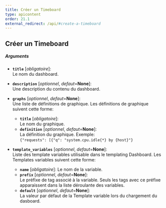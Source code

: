 ```yaml
---
title: Créer un Timeboard
type: apicontent
order: 21.1
external_redirect: /api/#create-a-timeboard
---
```


## Créer un Timeboard
##### Arguments

* **`title`** [*obligatoire*]:  
    Le nom du dashboard.
* **`description`** [*optionnel*, *defaut*=**None**]:  
    Une description du contenu du dashboard.
* **`graphs`** [*optionnel*, *defaut*=**None**]:  
    Une liste de définitions de graphique. Les définitions de graphique suivent cette forme:
    * **`title`** [*obligatoire*]:  
        Le nom du graphique.
    * **`definition`** [*optionnel*, *defaut*=**None**]:  
        La définition du graphique. Exemple:  
        `{"requests": [{"q": "system.cpu.idle{*} by {host}"}`

* **`template_variables`** [*optionnel*, *defaut*=**None**]:  
    Liste des template variables utilisable dans le templating Dashboard. Les Templates variables suivent cette forme:
    * **`name`** [*obligatoire*]:
        Le nom de la variable.
    * **`prefix`** [*optionnel*, *defaut*=**None**]:  
        Le préfixe de tag associé à la variable. Seuls les tags avec ce préfixe apparaissent dans la liste déroulante des variables.
    * **`default`** [*optionnel*, *defaut*=**None**]:  
        La valeur par défaut de la Template variable lors du chargement du dasboard.